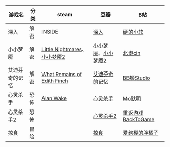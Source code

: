 | 游戏名         | 分类 | steam                                                                                                                                  | 豆瓣                                                                                            | B站                                                             |
| -------------- | ---- | -------------------------------------------------------------------------------------------------------------------------------------- | ----------------------------------------------------------------------------------------------- | --------------------------------------------------------------- |
| 深入           | 解密 | [INSIDE](https://store.steampowered.com/app/304430/INSIDE/)                                                                               | [深入](https://www.douban.com/game/26430524/)                                                      | [硬的小软](https://www.bilibili.com/video/BV1ad4y1h7Sg)            |
| 小小梦魇       | 解密 | [Little Nightmares](https://store.steampowered.com/app/424840/Little_Nightmares/)、[小小梦魇2](https://store.steampowered.com/app/860510/2/) | [小小梦魇](https://www.douban.com/game/26968745/)、[小小梦魇2](https://www.douban.com/game/34800645/) | [北港cin](https://www.bilibili.com/video/BV1eR4y1P7je)             |
| 艾迪芬奇的记忆 | 解密 | [What Remains of Edith Finch](https://store.steampowered.com/app/501300/What_Remains_of_Edith_Finch/)                                     | [艾迪芬奇的记忆](https://www.douban.com/game/26411799/)                                            | [BB姬Studio](https://www.bilibili.com/video/BV1ao4y1T7hD/)         |
| 心灵杀手       | 恐怖 | [Alan Wake](https://store.steampowered.com/app/108710/Alan_Wake/)                                                                         | [心灵杀手](https://www.douban.com/game/10787842)                                                   | [Mo默明](https://www.bilibili.com/video/BV1yM411X7bN/)             |
| 心灵杀手2      | 恐怖 |                                                                                                                                        | [心灵杀手2](https://www.douban.com/game/26575171/)                                                 | [重返游戏BackToGame](https://www.bilibili.com/video/BV1im411D7pr/) |
| 掠食           | 冒险 |                                                                                                                                        | [掠食](https://www.douban.com/game/26816459/)                                                      | [爱绚樱的胖橘子](https://www.bilibili.com/video/BV18ZxWekEZS)      |
